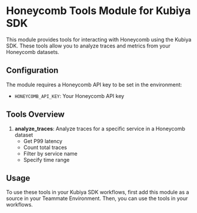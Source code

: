 # Honeycomb Tools Module for Kubiya SDK

This module provides tools for interacting with Honeycomb using the Kubiya SDK. These tools allow you to analyze traces and metrics from your Honeycomb datasets.

## Configuration

The module requires a Honeycomb API key to be set in the environment:
- `HONEYCOMB_API_KEY`: Your Honeycomb API key

## Tools Overview

1. **analyze_traces**: Analyze traces for a specific service in a Honeycomb dataset
   - Get P99 latency
   - Count total traces
   - Filter by service name
   - Specify time range

## Usage

To use these tools in your Kubiya SDK workflows, first add this module as a source in your Teammate Environment. Then, you can use the tools in your workflows. 